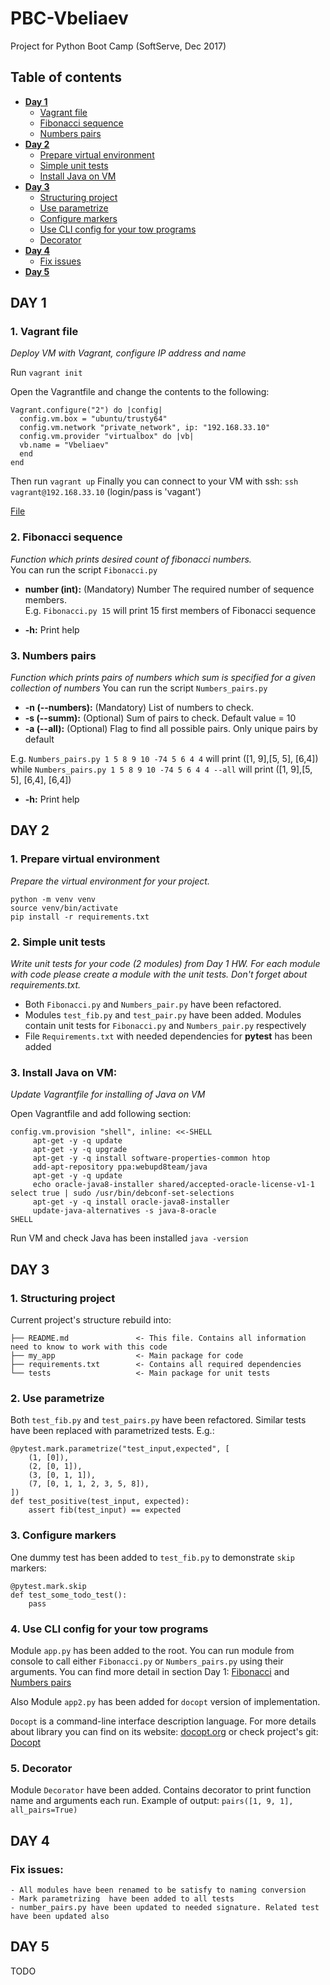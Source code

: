 # PBC-Vbeliaev #  

Project for Python Boot Camp (SoftServe, Dec 2017)

## Table of contents ##
* **[Day 1](#day-1)**
  * [Vagrant file](#1-vagrant-file)
  * [Fibonacci sequence](#2-fibonacci-sequence)
  * [Numbers pairs](#3-numbers-pairs)
* **[Day 2](#day-2)**
  * [Prepare virtual environment](#1-prepare-virtual-environment)
  * [Simple unit tests](#2-simple-unit-tests)
  * [Install Java on VM](#3-install-java-on-vm)
* **[Day 3](#day-3)**
  * [Structuring project](#1-structuring-project)
  * [Use parametrize](#2-use-parametrize)
  * [Configure markers](#3-configure-markers)
  * [Use CLI config for your tow programs](#4-use-cli-config-for-you-tow-programs)
  * [Decorator](#5-decorator)
* **[Day 4](#day-4)**
  * [Fix issues](#fix-issues)
* **[Day 5](#day-5)**
   

## DAY 1 ##

### **1. Vagrant file** ###

*Deploy VM with Vagrant, configure IP address and name*

Run `vagrant init`

Open the Vagrantfile and change the contents to the following:

```
Vagrant.configure("2") do |config|
  config.vm.box = "ubuntu/trusty64"
  config.vm.network "private_network", ip: "192.168.33.10"
  config.vm.provider "virtualbox" do |vb|
  vb.name = "Vbeliaev"
  end
end
```

Then run `vagrant up`
Finally you can connect to your VM with ssh: `ssh vagrant@192.168.33.10` (login/pass is 'vagant')


[File](https://github.com/krizzis/PBC-Vbeliaev/blob/master/Vagrantfile)


### **2. Fibonacci sequence** ###
*Function which prints desired count of fibonacci numbers.*  
You can run the script `Fibonacci.py`  

* **number (int):** (Mandatory) Number The required number of sequence members.  
E.g. `Fibonacci.py 15` will print 15 first members of Fibonacci sequence


* **-h:** Print help


### **3. Numbers pairs** ###
*Function which prints pairs of numbers which sum is specified for a given collection of numbers*
You can run the script `Numbers_pairs.py`

* **-n (--numbers):** (Mandatory) List of numbers to check.  
* **-s (--summ):** (Optional) Sum of pairs to check. Default value = 10
* **-a (--all):** (Optional) Flag to find all possible pairs. Only unique pairs by default

E.g. `Numbers_pairs.py 1 5 8 9 10 -74 5 6 4 4` will print (\[1, 9],\[5, 5], \[6,4])  
while `Numbers_pairs.py 1 5 8 9 10 -74 5 6 4 4 --all` will print (\[1, 9],\[5, 5], \[6,4], \[6,4])

* **-h:** Print help

## DAY 2 ##

### **1. Prepare virtual environment** ###
*Prepare the virtual environment for your project.*

```
python -m venv venv
source venv/bin/activate
pip install -r requirements.txt
```

### **2. Simple unit tests** ###
*Write unit tests for your code (2 modules) from Day 1 HW. For each module with code please create a module with the unit tests. Don't forget about requirements.txt.*

- Both `Fibonacci.py` and `Numbers_pair.py` have been refactored.
- Modules `test_fib.py` and `test_pair.py` have been added. Modules contain unit tests for `Fibonacci.py` and `Numbers_pair.py` respectively
- File `Requirements.txt` with needed dependencies for **pytest** has been added  

### **3. Install Java on VM:** ###
*Update Vagrantfile for installing of Java on VM*  

Open Vagrantfile and add following section:
```
config.vm.provision "shell", inline: <<-SHELL
     apt-get -y -q update
     apt-get -y -q upgrade
     apt-get -y -q install software-properties-common htop
     add-apt-repository ppa:webupd8team/java
     apt-get -y -q update
     echo oracle-java8-installer shared/accepted-oracle-license-v1-1 select true | sudo /usr/bin/debconf-set-selections
     apt-get -y -q install oracle-java8-installer
     update-java-alternatives -s java-8-oracle
SHELL
```

Run VM and check Java has been installed `java -version`  

## DAY 3 ##

### **1. Structuring project** ###

Current project's structure rebuild into:
```
├── README.md               <- This file. Contains all information need to know to work with this code
├── my_app                  <- Main package for code
├── requirements.txt        <- Contains all required dependencies
└── tests                   <- Main package for unit tests
```

### **2. Use parametrize** ###
Both `test_fib.py` and `test_pairs.py` have been refactored. Similar tests have been replaced with parametrized tests.
E.g.:

```
@pytest.mark.parametrize("test_input,expected", [
    (1, [0]),
    (2, [0, 1]),
    (3, [0, 1, 1]),
    (7, [0, 1, 1, 2, 3, 5, 8]),
])
def test_positive(test_input, expected):
    assert fib(test_input) == expected
```

### **3. Configure markers** ###

One dummy test has been added to `test_fib.py` to demonstrate `skip` markers:

```
@pytest.mark.skip
def test_some_todo_test():
    pass

```

### **4. Use CLI config for your tow programs** ###

Module `app.py` has been added to the root. You can run module from console to call either `Fibonacci.py` or `Numbers_pairs.py` using their arguments.
You can find more detail in section Day 1:  [Fibonacci](#2-fibonacci-sequence) and [Numbers pairs](#3-numbers-pairs)

Also Module `app2.py` has been added for `docopt` version of implementation.

`Docopt` is a command-line interface description language. For more details about library you can find on its website: [docopt.org](http://docopt.org/) or
check project's git: [Docopt](https://github.com/docopt/docopt)

### **5. Decorator** ###
Module `Decorator` have been added. Contains decorator to print function name and arguments each run. Example of output:
`pairs([1, 9, 1], all_pairs=True)`

## DAY 4 ##

### **Fix issues:** ###
  
```
- All modules have been renamed to be satisfy to naming conversion
- Mark parametrizing  have been added to all tests
- number_pairs.py have been updated to needed signature. Related test have been updated also
```

## DAY 5 ##

TODO


